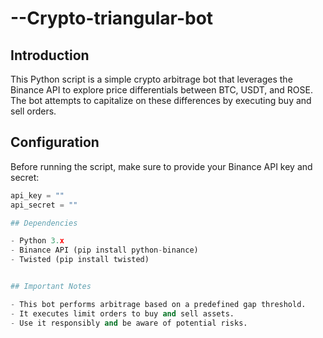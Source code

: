 # --Crypto-triangular-bot

## Introduction

This Python script is a simple crypto arbitrage bot that leverages the Binance API to explore price differentials between BTC, USDT, and ROSE. The bot attempts to capitalize on these differences by executing buy and sell orders.

## Configuration

Before running the script, make sure to provide your Binance API key and secret:

```python
api_key = ""
api_secret = ""

## Dependencies

- Python 3.x
- Binance API (pip install python-binance)
- Twisted (pip install twisted)


## Important Notes

- This bot performs arbitrage based on a predefined gap threshold.
- It executes limit orders to buy and sell assets.
- Use it responsibly and be aware of potential risks.
